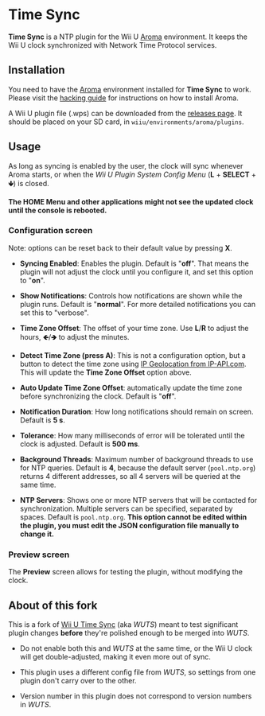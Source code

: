 # Time Sync

**Time Sync** is a NTP plugin for the Wii U [Aroma](https://aroma.foryour.cafe/)
environment. It keeps the Wii U clock synchronized with Network Time Protocol services.


## Installation

You need to have the [Aroma](https://aroma.foryour.cafe/) environment installed for **Time
Sync** to work. Please visit the [hacking guide](https://wiiu.hacks.guide/) for
instructions on how to install Aroma.

A Wii U plugin file (.wps) can be downloaded from the [releases page](releases). It should
be placed on your SD card, in `wiiu/environments/aroma/plugins`.


## Usage

As long as syncing is enabled by the user, the clock will sync whenever Aroma starts, or
when the *Wii U Plugin System Config Menu* (**L** + **SELECT** + **🡻**) is closed.

**The HOME Menu and other applications might not see the updated clock until the console
is rebooted.**


### Configuration screen

Note: options can be reset back to their default value by pressing **X**.

 - **Syncing Enabled**: Enables the plugin. Default is "**off**". That means the plugin
   will not adjust the clock until you configure it, and set this option to "**on**".

 - **Show Notifications**: Controls how notifications are shown while the plugin
   runs. Default is "**normal**". For more detailed notifications you can set this to
   "verbose".

 - **Time Zone Offset**: The offset of your time zone. Use **L**/**R** to adjust the
   hours, **🡸**/**🡺** to adjust the minutes.

 - **Detect Time Zone (press A)**: This is not a configuration option, but a button to
   detect the time zone using [IP Geolocation from IP-API.com](https://ip-api.com). This
   will update the **Time Zone Offset** option above.

 - **Auto Update Time Zone Offset**: automatically update the time zone before
   synchronizing the clock. Default is "**off**".

 - **Notification Duration**: How long notifications should remain on screen. Default is
   **5 s**.

 - **Tolerance**: How many milliseconds of error will be tolerated until
   the clock is adjusted. Default is **500 ms**.

 - **Background Threads**: Maximum number of background threads to use for NTP
   queries. Default is **4**, because the default server (`pool.ntp.org`) returns 4
   different addresses, so all 4 servers will be queried at the same time.

 - **NTP Servers**: Shows one or more NTP servers that will be contacted for
   synchronization. Multiple servers can be specified, separated by spaces. Default is
   `pool.ntp.org`. **This option cannot be edited within the plugin, you must edit the
   JSON configuration file manually to change it.**


### Preview screen

The **Preview** screen allows for testing the plugin, without modifying the clock.


## About of this fork

This is a fork of [Wii U Time Sync](https://github.com/Nightkingale/Wii-U-Time-Sync) (aka
*WUTS*) meant to test significant plugin changes **before** they're polished enough to be
merged into *WUTS*.

- Do not enable both this and *WUTS* at the same time, or the Wii U clock will get
  double-adjusted, making it even more out of sync.

- This plugin uses a different config file from *WUTS*, so settings from one plugin don't
  carry over to the other.

- Version number in this plugin does not correspond to version numbers in *WUTS*.
